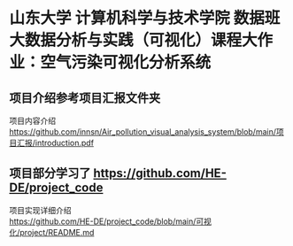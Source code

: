 # 山东大学 计算机科学与技术学院 数据班 大数据分析与实践（可视化）课程大作业：空气污染可视化分析系统

## 项目介绍参考项目汇报文件夹 
项目内容介绍 \
https://github.com/innsn/Air_pollution_visual_analysis_system/blob/main/项目汇报/introduction.pdf
## 项目部分学习了 https://github.com/HE-DE/project_code 
项目实现详细介绍 \
https://github.com/HE-DE/project_code/blob/main/可视化/project/README.md 
